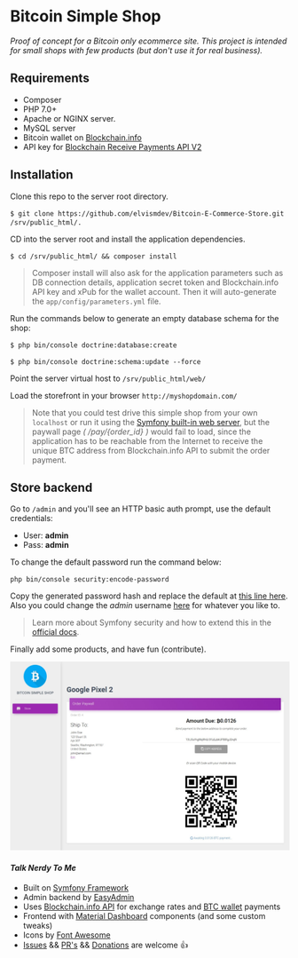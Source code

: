 # Bitcoin Simple Shop

*Proof of concept for a Bitcoin only ecommerce site. This project is intended for small shops with few products (but don't use it for real business).*

## Requirements
- Composer
- PHP 7.0+
- Apache or NGINX server.
- MySQL server
- Bitcoin wallet on [Blockchain.info](https://blockchain.info/wallet)
- API key for [Blockchain Receive Payments API V2](https://blockchain.info/api/api_receive)

## Installation

Clone this repo to the server root directory.

```
$ git clone https://github.com/elvismdev/Bitcoin-E-Commerce-Store.git /srv/public_html/.
```

CD into the server root and install the application dependencies.

```
$ cd /srv/public_html/ && composer install
```
> Composer install will also ask for the application parameters such as DB connection details, application secret token and Blockchain.info API key and xPub for the wallet account. Then it will auto-generate the `app/config/parameters.yml` file. 

Run the commands below to generate an empty database schema for the shop:

```
$ php bin/console doctrine:database:create
```

```
$ php bin/console doctrine:schema:update --force
```

Point the server virtual host to `/srv/public_html/web/`

Load the storefront in your browser `http://myshopdomain.com/`

> Note that you could test drive this simple shop from your own `localhost` or run it using the [Symfony built-in web server](https://symfony.com/doc/current/setup/built_in_web_server.html#starting-the-web-server), but the paywall page *( /pay/{order_id} )* would fail to load, since the application has to be reachable from the Internet to receive the unique BTC address from Blockchain.info API to submit the order payment.

## Store backend

Go to `/admin` and you'll see an HTTP basic auth prompt, use the default credentials:
- User: **admin**
- Pass: **admin**

To change the default password run the command below:

```
php bin/console security:encode-password
```

Copy the generated password hash and replace the default at [this line here](app/config/security.yml#L8). Also you could change the *admin* username [here](app/config/security.yml#L7) for whatever you like to.

> Learn more about Symfony security and how to extend this in the [official docs](https://symfony.com/doc/current/security.html#a-configuring-how-your-users-will-authenticate).

Finally add some products, and have fun (contribute).

![Demo checkout](web/assets/img/demo-checkout.jpg)

#### *Talk Nerdy To Me*
- Built on [Symfony Framework](https://symfony.com/)
- Admin backend by [EasyAdmin](https://github.com/javiereguiluz/EasyAdminBundle)
- Uses [Blockchain.info API](https://blockchain.info/api) for exchange rates and [BTC wallet](https://blockchain.info/wallet) payments
- Frontend with [Material Dashboard](https://www.creative-tim.com/product/material-dashboard) components (and some custom tweaks)
- Icons by [Font Awesome](http://fontawesome.io/)
- [Issues](https://github.com/elvismdev/Bitcoin-E-Commerce-Store/issues) && [PR's](https://github.com/elvismdev/Bitcoin-E-Commerce-Store/pulls) && [Donations](https://blockchain.info/address/18EJr8bG8StbQbtcqZcXwHF87kqLMxZ4rC) are welcome :thumbsup:
